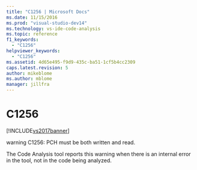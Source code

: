 ```yaml
---
title: "C1256 | Microsoft Docs"
ms.date: 11/15/2016
ms.prod: "visual-studio-dev14"
ms.technology: vs-ide-code-analysis
ms.topic: reference
f1_keywords: 
  - "C1256"
helpviewer_keywords: 
  - "C1256"
ms.assetid: 4d65e495-f9d9-435c-ba51-1cf5b4cc2309
caps.latest.revision: 5
author: mikeblome
ms.author: mblome
manager: jillfra
---
```

# C1256
[!INCLUDE[vs2017banner](../includes/vs2017banner.md)]

warning C1256: PCH must be both written and read.  
  
 The Code Analysis tool reports this warning when there is an internal error in the tool, not in the code being analyzed.
